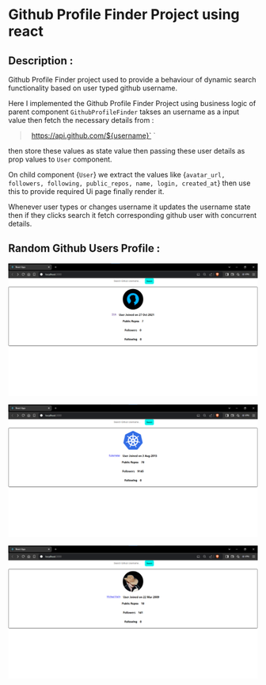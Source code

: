 # Github Profile Finder Project using react

## Description :

Github Profile Finder project used to provide a behaviour of dynamic search functionality based on user typed github username.

Here I implemented the Github Profile Finder Project using business logic of parent component `GithubProfileFinder` takses an username as a input value then fetch the necessary details from :

> ` `https://api.github.com/${username}` `

then store these values as state value then passing these user details as prop values to `User` component.

On child component {`User`} we extract the values like {`avatar_url, followers, following, public_repos, name, login, created_at`} then use this to provide required Ui page finally render it.

Whenever user types or changes username it updates the username state then if they clicks search it fetch corresponding github user with concurrent details.

## Random Github Users Profile :

![alt text](./images/image1.png)

![alt text](./images/image2.png)

![alt text](./images/image3.png)
